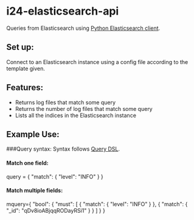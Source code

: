 # i24-elasticsearch-api

Queries from Elasticsearch using [Python Elasticsearch client](https://elasticsearch-py.readthedocs.io/en/v8.3.2/).

## Set up:
Connect to an Elasticsearch instance using a config file according to the template given.

## Features:
- Returns log files that match some query
- Returns the number of log files that match some query
- Lists all the indices in the Elasticsearch instance

## Example Use:

###Query syntax:
Syntax follows [Query DSL](https://www.elastic.co/guide/en/elasticsearch/reference/8.3/query-dsl.html).

#### Match one field: 

query = {
    "match": {
        "level": "INFO"
    }
}

#### Match multiple fields:

mquery={
    "bool": {
      "must": [
        {
          "match": {
            "level": "INFO"
          }
        },
        {
          "match": {
            "_id": "qDv8ioABjqqRODayRSi1"
          }
        }
      ]
    }
  }
